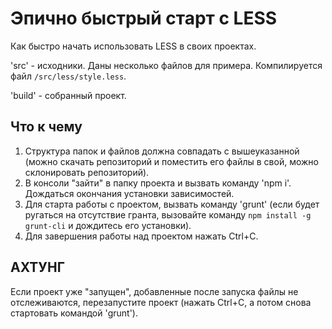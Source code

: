 # Эпично быстрый старт с LESS

Как быстро начать использовать LESS в своих проектах.

'src' - исходники. Даны несколько файлов для примера. Компилируется файл `/src/less/style.less`.

'build' - собранный проект.



## Что к чему

1. Структура папок и файлов должна совпадать с вышеуказанной (можно скачать репозиторий и поместить его файлы в свой, можно склонировать репозиторий).
2. В консоли "зайти" в папку проекта и вызвать команду 'npm i'. Дождаться окончания установки зависимостей.
3. Для старта работы с проектом, вызвать команду 'grunt' (если будет ругаться на отсутствие гранта, вызовайте команду `npm install -g grunt-cli` и дождитесь его установки).
4. Для завершения работы над проектом нажать Ctrl+C.


## АХТУНГ

Если проект уже "запущен", добавленные после запуска файлы не отслеживаются, перезапустите проект (нажать Ctrl+C, а потом снова стартовать командой 'grunt').
